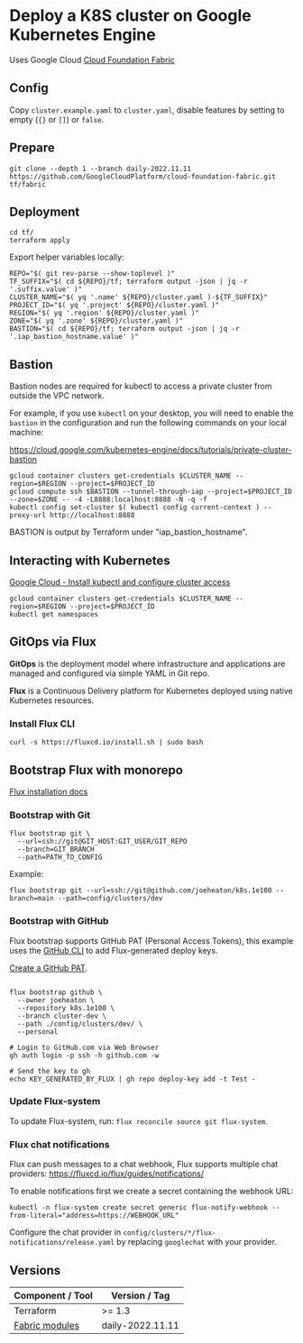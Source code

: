 # Deploy a K8S cluster on Google Kubernetes Engine

Uses Google Cloud [Cloud Foundation Fabric](https://github.com/GoogleCloudPlatform/cloud-foundation-fabric/)

## Config

Copy `cluster.example.yaml` to `cluster.yaml`, disable features by setting to empty (`{}` or `[]`) or `false`.

## Prepare

```shell
git clone --depth 1 --branch daily-2022.11.11 https://github.com/GoogleCloudPlatform/cloud-foundation-fabric.git tf/fabric
```

## Deployment

```shell
cd tf/
terraform apply
```

Export helper variables locally:

```shell
REPO="$( git rev-parse --show-toplevel )"
TF_SUFFIX="$( cd ${REPO}/tf; terraform output -json | jq -r '.suffix.value' )"
CLUSTER_NAME="$( yq '.name' ${REPO}/cluster.yaml )-${TF_SUFFIX}"
PROJECT_ID="$( yq '.project' ${REPO}/cluster.yaml )"
REGION="$( yq '.region' ${REPO}/cluster.yaml )"
ZONE="$( yq '.zone' ${REPO}/cluster.yaml )"
BASTION="$( cd ${REPO}/tf; terraform output -json | jq -r '.iap_bastion_hostname.value' )"
```

## Bastion

Bastion nodes are required for kubectl to access a private cluster from outside the VPC network.

For example, if you use `kubectl` on your desktop, you will need to enable the `bastion` in the configuration and run the following commands on your local machine:

<https://cloud.google.com/kubernetes-engine/docs/tutorials/private-cluster-bastion>

```shell
gcloud container clusters get-credentials $CLUSTER_NAME --region=$REGION --project=$PROJECT_ID
gcloud compute ssh $BASTION --tunnel-through-iap --project=$PROJECT_ID --zone=$ZONE -- -4 -L8888:localhost:8888 -N -q -f
kubectl config set-cluster $( kubectl config current-context ) --proxy-url http://localhost:8888
```

BASTION is output by Terraform under "iap_bastion_hostname".

## Interacting with Kubernetes

[Google Cloud - Install kubectl and configure cluster access](https://cloud.google.com/kubernetes-engine/docs/how-to/cluster-access-for-kubectl)

```shell
gcloud container clusters get-credentials $CLUSTER_NAME --region=$REGION --project=$PROJECT_ID
kubectl get namespaces
```

## GitOps via Flux

**GitOps** is the deployment model where infrastructure and applications are managed and configured via simple YAML in Git repo.

**Flux** is a Continuous Delivery platform for Kubernetes deployed using native Kubernetes resources.

### Install Flux CLI

```shell
curl -s https://fluxcd.io/install.sh | sudo bash
```

## Bootstrap Flux with monorepo

[Flux installation docs](https://fluxcd.io/flux/installation/)

### Bootstrap with Git

```shell
flux bootstrap git \
  --url=ssh://git@GIT_HOST:GIT_USER/GIT_REPO
  --branch=GIT_BRANCH
  --path=PATH_TO_CONFIG
```

Example:

```shell
flux bootstrap git --url=ssh://git@github.com/joeheaton/k8s.1e100 --branch=main --path=config/clusters/dev
```

### Bootstrap with GitHub

Flux bootstrap supports GitHub PAT (Personal Access Tokens), this example uses the [GitHub CLI](https://github.com/cli/cli#installation) to add Flux-generated deploy keys.

[Create a GitHub PAT](https://github.com/settings/tokens).

```shell

flux bootstrap github \
  --owner joeheaton \
  --repository k8s.1e100 \
  --branch cluster-dev \
  --path ./config/clusters/dev/ \
  --personal

# Login to GitHub.com via Web Browser
gh auth login -p ssh -h github.com -w

# Send the key to gh
echo KEY_GENERATED_BY_FLUX | gh repo deploy-key add -t Test -
```

### Update Flux-system

To update Flux-system, run: `flux reconcile source git flux-system`.

### Flux chat notifications

Flux can push messages to a chat webhook, Flux supports multiple chat providers: <https://fluxcd.io/flux/guides/notifications/>

To enable notifications first we create a secret containing the webhook URL:

```shell
kubectl -n flux-system create secret generic flux-notify-webhook --from-literal="address=https://WEBHOOK_URL"
```

Configure the chat provider in `config/clusters/*/flux-notifications/release.yaml` by replacing `googlechat` with your provider.

## Versions

| Component / Tool | Version / Tag |
| ---       | ---     |
| Terraform | >= 1.3 |
| [Fabric modules](https://github.com/GoogleCloudPlatform/cloud-foundation-fabric/) | daily-2022.11.11 |
